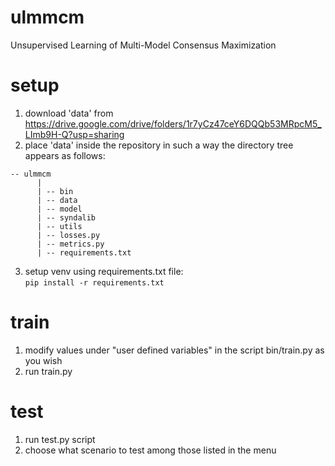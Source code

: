 # ulmmcm
Unsupervised Learning of Multi-Model Consensus Maximization

# setup
1. download 'data' from https://drive.google.com/drive/folders/1r7yCz47ceY6DQQb53MRpcM5_LImb9H-Q?usp=sharing
2. place 'data' inside the repository in such a way the directory tree appears as follows:  
```
-- ulmmcm  
      |  
      | -- bin  
      | -- data  
      | -- model  
      | -- syndalib  
      | -- utils  
      | -- losses.py  
      | -- metrics.py  
      | -- requirements.txt  
```
3. setup venv using requirements.txt file:   
`pip install -r requirements.txt`

# train
1. modify values under "user defined variables" in the script bin/train.py as you wish
2. run train.py

# test
1. run test.py script
2. choose what scenario to test among those listed in the menu
